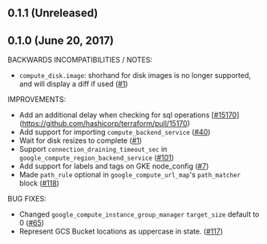 ## 0.1.1 (Unreleased)
## 0.1.0 (June 20, 2017)

BACKWARDS INCOMPATIBILITIES / NOTES:

* `compute_disk.image`: shorhand for disk images is no longer supported, and will display a diff if used ([#1](https://github.com/terraform-providers/terraform-provider-google/1))

IMPROVEMENTS:

* Add an additional delay when checking for sql operations [[#15170](https://github.com/terraform-providers/terraform-provider-google/15170)](https://github.com/hashicorp/terraform/pull/15170)
* Add support for importing `compute_backend_service` ([#40](https://github.com/terraform-providers/terraform-provider-google/40))
* Wait for disk resizes to complete ([#1](https://github.com/terraform-providers/terraform-provider-google/1))
* Support `connection_draining_timeout_sec` in `google_compute_region_backend_service` ([#101](https://github.com/terraform-providers/terraform-provider-google/101))
* Add support for labels and tags on GKE node_config ([#7](https://github.com/terraform-providers/terraform-provider-google/7))
* Made `path_rule` optional in `google_compute_url_map`'s `path_matcher` block ([#118](https://github.com/terraform-providers/terraform-provider-google/118))

BUG FIXES:

* Changed `google_compute_instance_group_manager` `target_size` default to 0 ([#65](https://github.com/terraform-providers/terraform-provider-google/65))
* Represent GCS Bucket locations as uppercase in state. ([#117](https://github.com/terraform-providers/terraform-provider-google/117))
